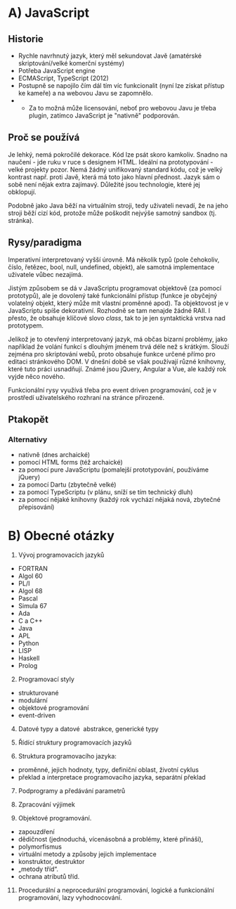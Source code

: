 # A) JavaScript
## Historie
- Rychle navrhnutý jazyk, který měl sekundovat Javě (amatérské skriptování/velké komerční systémy)
- Potřeba JavaScript engine
- ECMAScript, TypeScript (2012)
- Postupně se napojilo čím dál tím víc funkcionalit (nyní lze získat přístup ke kameře) a na webovou Javu se zapomnělo.
- - Za to možná může licensování, neboť pro webovou Javu je třeba plugin, zatímco JavaScript je "nativně" podporován.

## Proč se používá
Je lehký, nemá pokročilé dekorace. Kód lze psát skoro kamkoliv. Snadno na naučení - jde ruku v ruce s designem HTML.
Ideální na prototypování - velké projekty pozor.
Nemá žádný unifikovaný standard kódu, což je velký kontrast např. proti Javě, která má toto jako hlavní přednost.
Jazyk sám o sobě není nějak extra zajímavý. Důležité jsou technologie, které jej obklopují.

Podobně jako Java běží na virtuálním stroji, tedy uživateli nevadí, že na jeho stroji běží cizí kód, protože
může poškodit nejvýše samotný sandbox (tj. stránka).

## Rysy/paradigma
Imperativní interpretovaný vyšší úrovně. Má několik typů (pole čehokoliv, číslo, řetězec, bool, null, undefined, objekt),
ale samotná implementace uživatele vůbec nezajímá.

Jistým způsobem se dá v JavaScriptu programovat objektově (za pomocí prototypů), ale je dovolený také funkcionální přístup (funkce je obyčejný volatelný objekt, který může mít vlastní proměnné apod). Ta objektovost je v JavaScriptu spíše dekorativní. Rozhodně se tam nenajde žádné RAII.
I přesto, že obsahuje klíčové slovo _class_, tak to je jen syntaktická vrstva nad prototypem.

Jelikož je to otevřený interpretovaný jazyk, má občas bizarní problémy, jako například že volání funkcí s dlouhým jménem trvá déle než s krátkým.
Slouží zejména pro skriptování webů, proto obsahuje funkce určené přímo pro editaci stránkového DOM. V dnešní době se však používají různé knihovny, které tuto práci usnadňují. Známé jsou jQuery, Angular a Vue, ale každý rok vyjde něco nového.

Funkcionální rysy využívá třeba pro event driven programování, což je v prostředí uživatelského rozhraní na stránce přirozené.

## Ptakopět
### Alternativy
- nativně (dnes archaické)
- pomocí HTML forms (též archaické)
- za pomocí pure JavaScriptu (pomalejší prototypování, používáme jQuery)
- za pomocí Dartu (zbytečně velké)
- za pomocí TypeScriptu (v plánu, sníží se tím technický dluh)
- za pomocí nějaké knihovny (každý rok vychází nějaká nová, zbytečné přepisování)


# B) Obecné otázky
1. Vývoj programovacích jazyků
- FORTRAN
- Algol 60
- PL/I
- Algol 68
- Pascal
- Simula 67
- Ada
- C a C++
- Java
- APL
- Python
- LISP
- Haskell
- Prolog

2. Programovací styly
- strukturované
- modulární
- objektové programování
- event-driven

4. Datové typy a datové  abstrakce, generické typy

5. Řídící struktury programovacích jazyků

6. Struktura programovacího jazyka:
- proměnné, jejich hodnoty, typy, definiční oblast, životní cyklus
- překlad a interpretace programovacího jazyka, separátní překlad

7. Podprogramy a předávání parametrů

8. Zpracování výjimek

9. Objektové programování.
- zapouzdření
- dědičnost (jednoduchá, vícenásobná a problémy, které přináší),
- polymorfismus
- virtuální metody a způsoby jejich implementace
- konstruktor, destruktor
- „metody tříd“.
- ochrana atributů tříd.

11. Procedurální a neprocedurální programování, logické a funkcionální programování, lazy vyhodnocování.
